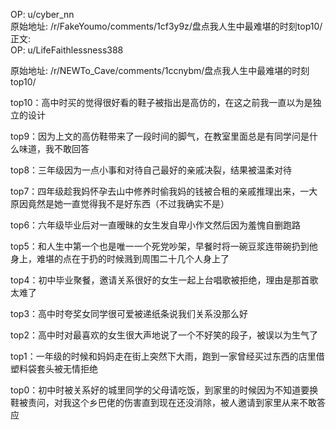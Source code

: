 
OP: u/cyber_nn  
原始地址: /r/FakeYoumo/comments/1cf3y9z/盘点我人生中最难堪的时刻top10/  
正文:  
OP: u/LifeFaithlessness388  

 原始地址: /r/NEWTo_Cave/comments/1ccnybm/盘点我人生中最难堪的时刻top10/  

top10：高中时买的觉得很好看的鞋子被指出是高仿的，在这之前我一直以为是独立的设计


top9：因为上文的高仿鞋带来了一段时间的脚气，在教室里面总是有同学问是什么味道，我不敢回答


top8：三年级因为一点小事和对待自己最好的亲戚决裂，结果被温柔对待


top7：四年级趁我妈怀孕去山中修养时偷我妈的钱被合租的亲戚推理出来，一大原因竟然是她一直觉得我不是好东西（不过我确实不是）


top6：六年级毕业后对一直暧昧的女生发自卑小作文然后因为羞愧自删跑路


top5：和人生中第一个也是唯一一个死党吵架，早餐时将一碗豆浆连带碗扔到他身上，难堪的点在于扔的时候溅到周围二十几个人身上了


top4：初中毕业聚餐，邀请关系很好的女生一起上台唱歌被拒绝，理由是那首歌太难了


top3：高中时夸奖女同学很可爱被递纸条说我们关系没那么好


top2：高中时对最喜欢的女生很大声地说了一个不好笑的段子，被误以为生气了


top1：一年级的时候和妈妈走在街上突然下大雨，跑到一家曾经买过东西的店里借塑料袋套头被无情拒绝


top0：初中时被关系好的城里同学的父母请吃饭，到家里的时候因为不知道要换鞋被责问，对我这个乡巴佬的伤害直到现在还没消除，被人邀请到家里从来不敢答应
